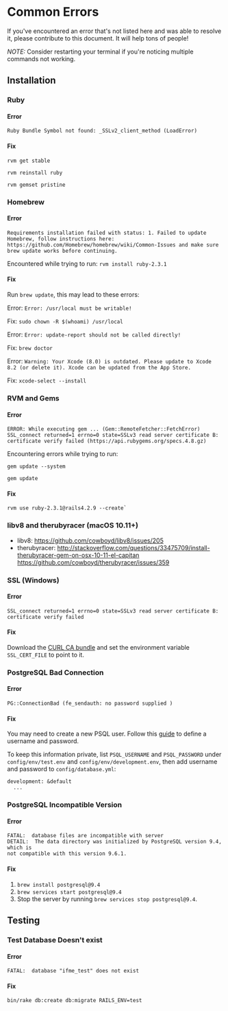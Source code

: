 # Common Errors

If you've encountered an error that's not listed here and was able to resolve it, please contribute to this document. It will help tons of people!

*NOTE:* Consider restarting your terminal if you're noticing multiple commands not working.

## Installation

### Ruby

#### Error

```
Ruby Bundle Symbol not found: _SSLv2_client_method (LoadError)
```

#### Fix

```
rvm get stable
```

```
rvm reinstall ruby
```

```
rvm gemset pristine
```

### Homebrew

#### Error

```
Requirements installation failed with status: 1. Failed to update Homebrew, follow instructions here: https://github.com/Homebrew/homebrew/wiki/Common-Issues and make sure brew update works before continuing.
```

Encountered while trying to run: `rvm install ruby-2.3.1`

#### Fix

Run `brew update`, this may lead to these errors:

Error: `Error: /usr/local must be writable!`

Fix: `sudo chown -R $(whoami) /usr/local`

Error: `Error: update-report should not be called directly!`

Fix: `brew doctor`

Error: `Warning: Your Xcode (8.0) is outdated. Please update to Xcode 8.2 (or delete it). Xcode can be updated from the App Store.`

Fix: `xcode-select --install`

### RVM and Gems

#### Error

```
ERROR: While executing gem ... (Gem::RemoteFetcher::FetchError) SSL_connect returned=1 errno=0 state=SSLv3 read server certificate B: certificate verify failed (https://api.rubygems.org/specs.4.8.gz)
```

Encountering errors while trying to run:
```
gem update --system
```
```
gem update
```

#### Fix

```
rvm use ruby-2.3.1@rails4.2.9 --create`
```

### libv8 and therubyracer (macOS 10.11+)

* libv8: https://github.com/cowboyd/libv8/issues/205
* therubyracer:
 http://stackoverflow.com/questions/33475709/install-therubyracer-gem-on-osx-10-11-el-capitan
  https://github.com/cowboyd/therubyracer/issues/359

### SSL (Windows)

#### Error

```
SSL_connect returned=1 errno=0 state=SSLv3 read server certificate B: certificate verify failed
```

#### Fix

Download the [CURL CA bundle](http://curl.haxx.se/ca/cacert.pem) and set the environment variable `SSL_CERT_FILE` to point to it.

### PostgreSQL Bad Connection

#### Error

```
PG::ConnectionBad (fe_sendauth: no password supplied )
```

#### Fix

You may need to create a new PSQL user. Follow this [guide](https://www.digitalocean.com/community/tutorials/how-to-use-postgresql-with-your-ruby-on-rails-application-on-ubuntu-14-04) to define a username and password.

To keep this information private, list `PSQL_USERNAME` and `PSQL_PASSWORD`
under `config/env/test.env` and `config/env/development.env`, then add username
and password to `config/database.yml`:

```
development: &default
  ...
```

### PostgreSQL Incompatible Version

#### Error

```
FATAL:  database files are incompatible with server
DETAIL:  The data directory was initialized by PostgreSQL version 9.4, which is
not compatible with this version 9.6.1.
```

#### Fix

1) `brew install postgresql@9.4`
2) `brew services start postgresql@9.4`
3) Stop the server by running `brew services stop postgresql@9.4`.

## Testing

### Test Database Doesn't exist

#### Error

```
FATAL:  database "ifme_test" does not exist
```

#### Fix

```
bin/rake db:create db:migrate RAILS_ENV=test
```
